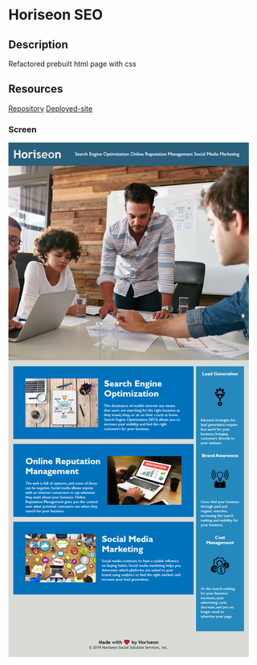 # Horiseon SEO

## Description 
Refactored prebuilt html page with css
## Resources 
[Repository](https://github.com/Tankb220/code-refactor-seo)
[Deployed-site](https://tankb220.github.io/code-refactor-seo/)

### Screen
![screenshot](Horisoen-SEO-Search-Enging-Optimization.png)

